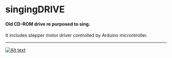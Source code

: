 # singingDRIVE
<h4>Old CD-ROM drive re purposed to sing.</h4>

It includes stepper motor driver controlled by Arduino microntroller.

<hr>

[![Alt text](https://img.youtube.com/vi/EQ7sJ51bUXY/0.jpg)](https://www.youtube.com/watch?v=EQ7sJ51bUXY)


